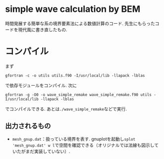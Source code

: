 # simple wave calculation by BEM
時間発展する簡単な系の境界要素法による数値計算のコード.
先生にもらったコードを現代風に書き直したもの.

# コンパイル
まず
```shell
gfortran -c -o utils utils.f90 -I/usr/local/lib -llapack -lblas
```

で依存モジュールをコンパイル. 次に
```shell
gfortran -g -O0 -o wave_simple_remake wave_simple_remake.f90 utils -I/usr/local/lib -llapack -lblas
```

でコンパイルできる. あとは`./wave_simple_remake`などで実行.

## 出力されるもの
* `mesh_gnup.dat`：扱っている境界を表す. gnuplotを起動し`splot 'mesh_gnup.dat' w l`で空間を確認できる（オリジナルでは法線も図示していたがまだ実装していない）.

